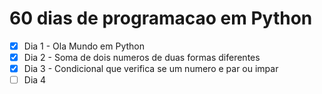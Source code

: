 # 60 dias de programacao em Python

- [x] Dia 1 - Ola Mundo em Python
- [x] Dia 2 - Soma de dois numeros de duas formas diferentes
- [x] Dia 3 - Condicional que verifica se um numero e par ou impar
- [ ] Dia 4
